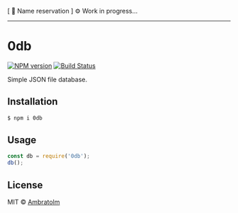 [ 🚧 Name reservation ] ⚙️ Work in progress...
<hr />

# 0db

[![NPM version](https://badge.fury.io/js/0db.svg)](https://npmjs.org/package/0db)
[![Build Status](https://travis-ci.org/Ambratolm/0db.svg?branch=master)](https://travis-ci.org/Ambratolm/0db)

Simple JSON file database.

## Installation

```sh
$ npm i 0db
```

## Usage

```js
const db = require('0db');
db();
```

## License

MIT © [Ambratolm](https://github.com/Ambratolm)
